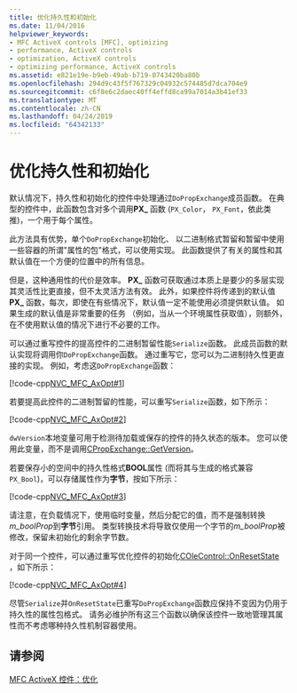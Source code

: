 ```yaml
---
title: 优化持久性和初始化
ms.date: 11/04/2016
helpviewer_keywords:
- MFC ActiveX controls [MFC], optimizing
- performance, ActiveX controls
- optimization, ActiveX controls
- optimizing performance, ActiveX controls
ms.assetid: e821e19e-b9eb-49ab-b719-0743420ba80b
ms.openlocfilehash: 294d9c43f5f767329c04932c574485d7dca704e9
ms.sourcegitcommit: c6f8e6c2daec40ff4effd8ca99a7014a3b41ef33
ms.translationtype: MT
ms.contentlocale: zh-CN
ms.lasthandoff: 04/24/2019
ms.locfileid: "64342133"
---
```

# <a name="optimizing-persistence-and-initialization"></a>优化持久性和初始化

默认情况下，持久性和初始化的控件中处理通过`DoPropExchange`成员函数。 在典型的控件中，此函数包含对多个调用**PX_** 函数 (`PX_Color`， `PX_Font`，依此类推)，一个用于每个属性。

此方法具有优势，单个`DoPropExchange`初始化、 以二进制格式暂留和暂留中使用一些容器的所谓"属性的包"格式，可以使用实现。 此函数提供了有关的属性和其默认值在一个方便的位置中的所有信息。

但是，这种通用性的代价是效率。 **PX_** 函数可获取通过本质上是要少的多层实现其灵活性比更直接，但不太灵活方法有效。 此外，如果控件将传递到的默认值**PX_** 函数，每次，即使在有些情况下，默认值一定不能使用必须提供默认值。 如果生成的默认值是非常重要的任务 （例如，当从一个环境属性获取值），则额外，在不使用默认值的情况下进行不必要的工作。

可以通过重写控件的提高控件的二进制暂留性能`Serialize`函数。 此成员函数的默认实现将调用你`DoPropExchange`函数。 通过重写它，您可以为二进制持久性更直接的实现。 例如，考虑这`DoPropExchange`函数：

[!code-cpp[NVC_MFC_AxOpt#1](../mfc/codesnippet/cpp/optimizing-persistence-and-initialization_1.cpp)]

若要提高此控件的二进制暂留的性能，可以重写`Serialize`函数，如下所示：

[!code-cpp[NVC_MFC_AxOpt#2](../mfc/codesnippet/cpp/optimizing-persistence-and-initialization_2.cpp)]

`dwVersion`本地变量可用于检测待加载或保存的控件的持久状态的版本。 您可以使用此变量，而不是调用[CPropExchange::GetVersion](../mfc/reference/cpropexchange-class.md#getversion)。

若要保存小的空间中的持久性格式**BOOL**属性 (而将其与生成的格式兼容`PX_Bool`)，可以存储属性作为**字节**，按如下所示：

[!code-cpp[NVC_MFC_AxOpt#3](../mfc/codesnippet/cpp/optimizing-persistence-and-initialization_3.cpp)]

请注意，在负载情况下，使用临时变量，然后分配它的值，而不是强制转换*m_boolProp*到**字节**引用。 类型转换技术将导致仅使用一个字节的*m_boolProp*被修改，保留未初始化的剩余字节数。

对于同一个控件，可以通过重写优化控件的初始化[COleControl::OnResetState](../mfc/reference/colecontrol-class.md#onresetstate) ，如下所示：

[!code-cpp[NVC_MFC_AxOpt#4](../mfc/codesnippet/cpp/optimizing-persistence-and-initialization_4.cpp)]

尽管`Serialize`并`OnResetState`已重写`DoPropExchange`函数应保持不变因为仍用于持久性的属性包格式。 请务必维护所有这三个函数以确保该控件一致地管理其属性而不考虑哪种持久性机制容器使用。

## <a name="see-also"></a>请参阅

[MFC ActiveX 控件：优化](../mfc/mfc-activex-controls-optimization.md)
